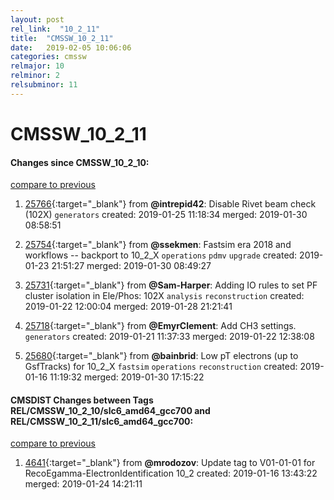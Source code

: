 ```yaml
---
layout: post
rel_link:  "10_2_11"
title:  "CMSSW_10_2_11"
date:   2019-02-05 10:06:06
categories: cmssw
relmajor: 10
relminor: 2
relsubminor: 11
---
```


# CMSSW_10_2_11
#### Changes since CMSSW_10_2_10:
[compare to previous](https://github.com/cms-sw/cmssw/compare/CMSSW_10_2_10...CMSSW_10_2_11)



1. [25766](http://github.com/cms-sw/cmssw/pull/25766){:target="_blank"}  from **@intrepid42**: Disable Rivet beam check (102X) `generators`  created: 2019-01-25 11:18:34 merged: 2019-01-30 08:58:51



2. [25754](http://github.com/cms-sw/cmssw/pull/25754){:target="_blank"}  from **@ssekmen**: Fastsim era 2018 and workflows -- backport to 10_2_X `operations`  `pdmv`  `upgrade`  created: 2019-01-23 21:51:27 merged: 2019-01-30 08:49:27



3. [25731](http://github.com/cms-sw/cmssw/pull/25731){:target="_blank"}  from **@Sam-Harper**: Adding IO rules to set PF cluster isolation in Ele/Phos: 102X `analysis`  `reconstruction`  created: 2019-01-22 12:00:04 merged: 2019-01-28 21:21:41



4. [25718](http://github.com/cms-sw/cmssw/pull/25718){:target="_blank"}  from **@EmyrClement**: Add CH3 settings. `generators`  created: 2019-01-21 11:37:33 merged: 2019-01-22 12:38:08



5. [25680](http://github.com/cms-sw/cmssw/pull/25680){:target="_blank"}  from **@bainbrid**: Low pT electrons (up to GsfTracks) for 10_2_X `fastsim`  `operations`  `reconstruction`  created: 2019-01-16 11:19:32 merged: 2019-01-30 17:15:22



#### CMSDIST Changes between Tags REL/CMSSW_10_2_10/slc6_amd64_gcc700 and REL/CMSSW_10_2_11/slc6_amd64_gcc700:
[compare to previous](https://github.com/cms-sw/cmsdist/compare/REL/CMSSW_10_2_10/slc6_amd64_gcc700...REL/CMSSW_10_2_11/slc6_amd64_gcc700)



1. [4641](http://github.com/cms-sw/cmsdist/pull/4641){:target="_blank"}  from **@mrodozov**: Update tag to V01-01-01 for RecoEgamma-ElectronIdentification 10_2 created: 2019-01-16 13:43:22 merged: 2019-01-24 14:21:11
